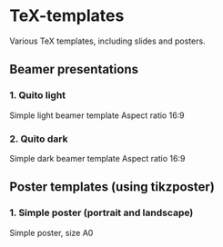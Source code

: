 # TeX-templates
Various TeX templates, including slides and posters.

## Beamer presentations
### 1. Quito light 

Simple light beamer template
Aspect ratio 16:9

### 2. Quito dark 

Simple dark beamer template
Aspect ratio 16:9

## Poster templates (using tikzposter)

### 1. Simple poster (portrait and landscape)

Simple poster, size A0
